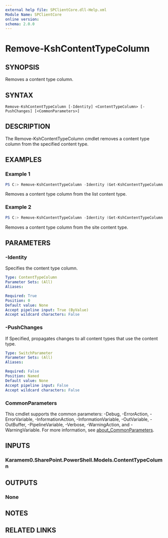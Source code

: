 ```yaml
---
external help file: SPClientCore.dll-Help.xml
Module Name: SPClientCore
online version:
schema: 2.0.0
---
```


# Remove-KshContentTypeColumn

## SYNOPSIS
Removes a content type column.

## SYNTAX

```
Remove-KshContentTypeColumn [-Identity] <ContentTypeColumn> [-PushChanges] [<CommonParameters>]
```

## DESCRIPTION
The Remove-KshContentTypeColumn cmdlet removes a content type column from the specified content type.

## EXAMPLES

### Example 1
```powershell
PS C:> Remove-KshContentTypeColumn -Identity (Get-KshContentTypeColumn -ContentType (Get-KshContentType -List (Get-KshList -ListTitle 'Announcements') -ContentTypeId '0x0100EFB1758564C77D448177233D1199B912000A210B1C5CBC634C849328008B1CC306') -Column (Get-KshColumn -List (Get-KshList -ListTitle 'Announcements') -ColumnTitle 'Remarks'))
```

Removes a content type column from the list content type.

### Example 2
```powershell
PS C:> Remove-KshContentTypeColumn -Identity (Get-KshContentTypeColumn -ContentType (Get-KshContentType -ContentTypeId '0x0100EFB1758564C77D448177233D1199B912') -Column (Get-KshColumn -ColumnTitle 'Remarks')) -PushChanges
```

Removes a content type column from the site content type.

## PARAMETERS

### -Identity
Specifies the content type column.

```yaml
Type: ContentTypeColumn
Parameter Sets: (All)
Aliases:

Required: True
Position: 0
Default value: None
Accept pipeline input: True (ByValue)
Accept wildcard characters: False
```

### -PushChanges
If Specified, propagates changes to all content types that use the content type.

```yaml
Type: SwitchParameter
Parameter Sets: (All)
Aliases:

Required: False
Position: Named
Default value: None
Accept pipeline input: False
Accept wildcard characters: False
```

### CommonParameters
This cmdlet supports the common parameters: -Debug, -ErrorAction, -ErrorVariable, -InformationAction, -InformationVariable, -OutVariable, -OutBuffer, -PipelineVariable, -Verbose, -WarningAction, and -WarningVariable. For more information, see [about_CommonParameters](http://go.microsoft.com/fwlink/?LinkID=113216).

## INPUTS

### Karamem0.SharePoint.PowerShell.Models.ContentTypeColumn

## OUTPUTS

### None

## NOTES

## RELATED LINKS
